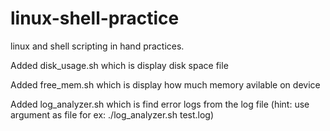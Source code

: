 # linux-shell-practice
linux and shell scripting in hand practices.

Added disk_usage.sh which is display disk space file

Added free_mem.sh which is display how much memory avilable on device

Added log_analyzer.sh which is find error logs from the log file (hint: use argument as file for ex: ./log_analyzer.sh test.log)
